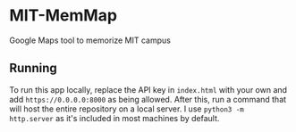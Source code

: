 # MIT-MemMap
Google Maps tool to memorize MIT campus 

## Running
To run this app locally, replace the API key in `index.html` with your own and add `https://0.0.0.0:8000` as being allowed. After this, run a command that will host the entire repository on a local server. I use `python3 -m http.server` as it's included in most machines by default. 
